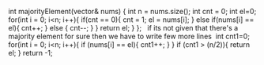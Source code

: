 int majorityElement(vector<int>& nums) {
int n = nums.size();
int cnt = 0;
int el=0;
for(int i = 0; i<n; i++){
if(cnt == 0){
cnt = 1;
el = nums[i];
}
else if(nums[i] == el){
cnt++;
}
else {
cnt--;
}
}
return el;
}
};
​
​
if its not given that there's a majority element for sure then we have to write few more lines
​
int cnt1=0;
for(int i = 0; i<n; i++){
if (nums[i] == el){
cnt1++;
}
}
if (cnt1 > (n/2)){
return el;
}
return -1;
​